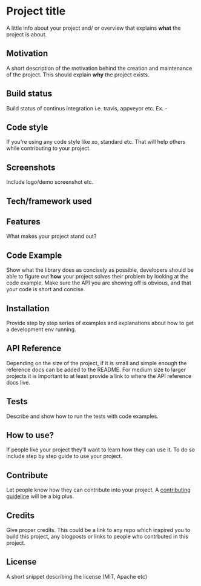 # Project title

A little info about your project and/ or overview that explains **what** the project is about.

## Motivation 

A short description of the motivation behind the creation and maintenance of the project. This should explain **why** the project exists.

## Build status

Build status of continus integration i.e. travis, appveyor etc. Ex. -

## Code style

If you're using any code style like xo, standard etc. That will help others while contributing to your project.

## Screenshots

Include logo/demo screenshot etc.

## Tech/framework used



## Features

What makes your project stand out?

## Code Example

Show what the library does as concisely as possible, developers should be able to figure out **how** your project solves their problem by looking at the code example. Make sure the API you are showing off is obvious, and that your code is short and concise.

## Installation

Provide step by step series of examples and explanations about how to get a development env running.

## API Reference

Depending on the size of the project, if it is small and simple enough the reference docs can be added to the README. For medium size to larger projects it is important to at least provide a link to where the API reference docs live.

## Tests

Describe and show how to run the tests with code examples.

## How to use?

If people like your project they’ll want to learn how they can use it. To do so include step by step guide to use your project.

## Contribute

Let people know how they can contribute into your project. A [contributing guideline](https://github.com/zulip/zulip-electron/blob/master/CONTRIBUTING.md) will be a big plus.

## Credits

Give proper credits. This could be a link to any repo which inspired you to build this project, any blogposts or links to people who contrbuted in this project.

## License

A short snippet describing the license (MIT, Apache etc)